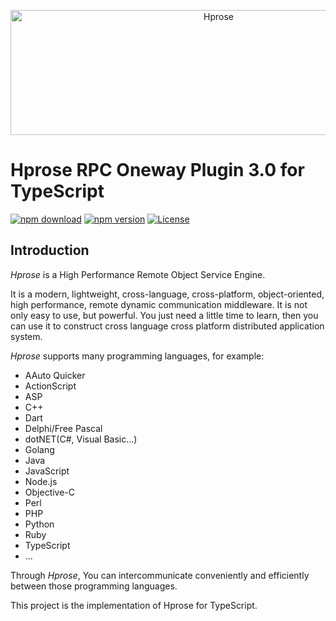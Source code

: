 <p align="center"><img src="https://hprose.com/banner.@2x.png" alt="Hprose" title="Hprose" width="650" height="200" /></p>

# Hprose RPC Oneway Plugin 3.0 for TypeScript

[![npm download](https://img.shields.io/npm/dm/@hprose/rpc-plugin-oneway.svg)](https://www.npmjs.com/package/@hprose/rpc-plugin-oneway)
[![npm version](https://img.shields.io/npm/v/@hprose/rpc-plugin-oneway.svg)](https://www.npmjs.com/package/@hprose/rpc-plugin-oneway)
[![License](https://img.shields.io/npm/l/@hprose/rpc-plugin-oneway.svg)](http://opensource.org/licenses/MIT)

## Introduction

*Hprose* is a High Performance Remote Object Service Engine.

It is a modern, lightweight, cross-language, cross-platform, object-oriented, high performance, remote dynamic communication middleware. It is not only easy to use, but powerful. You just need a little time to learn, then you can use it to construct cross language cross platform distributed application system.

*Hprose* supports many programming languages, for example:

* AAuto Quicker
* ActionScript
* ASP
* C++
* Dart
* Delphi/Free Pascal
* dotNET(C#, Visual Basic...)
* Golang
* Java
* JavaScript
* Node.js
* Objective-C
* Perl
* PHP
* Python
* Ruby
* TypeScript
* ...

Through *Hprose*, You can intercommunicate conveniently and efficiently between those programming languages.

This project is the implementation of Hprose for TypeScript.
